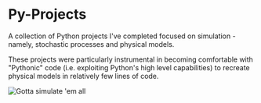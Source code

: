 # Py-Projects

A collection of Python projects I've completed focused on simulation - namely, stochastic processes and physical models.

These projects were particularly instrumental in becoming comfortable with "Pythonic" code (i.e. exploiting Python's high level capabilities) to recreate physical models in relatively few lines of code. 

![Gotta simulate 'em all](https://i.imgur.com/NgzaZuO.jpg)
